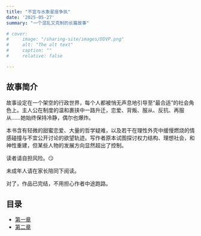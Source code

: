```yaml
---
title: "不宜与水象星座争执"
date: '2025-05-27'
summary: "一个混乱又克制的长篇故事"

# cover:
#     image: "/sharing-site/images/DDVP.png"
#     alt: "The alt text"
#     caption: ""
#     relative: false

---
```


## 故事简介

故事设定在一个架空的行政世界，每个人都被悄无声息地引导至“最合适”的社会角色上。主人公在制度的温和裹挟中一路升迁，恋爱、背叛、服从、反抗、再服从……她始终保持冷静，偶尔也爆炸。

本书含有轻微的甜蜜恋爱、大量的哲学疑难，以及若干在理性外壳中缓慢燃烧的情感碰撞与不宜公开讨论的欲望轨迹。写作者原本试图探讨权力结构、理想社会，和神性重建，但某些人物的发展方向显然超出了控制。

读者请自担风险。:smirk:

未成年人请在家长陪同下阅读。

对了，作品已完结，不用担心作者中途跑路。

## 目录
- [第一章](ch01.md)
- [第二章](ch02.md)